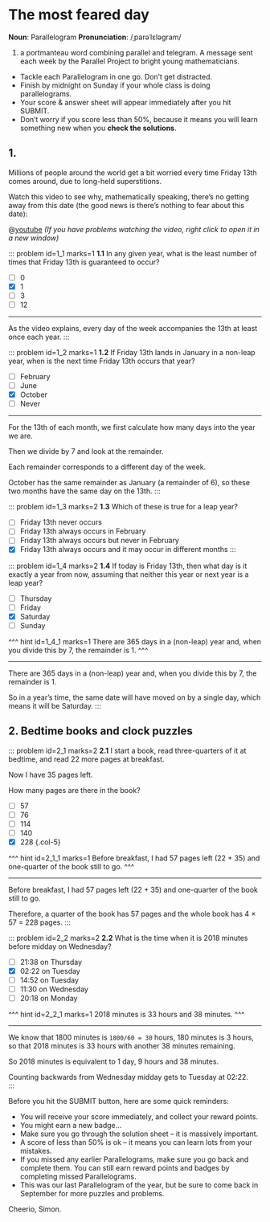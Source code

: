 # The most feared day

<div class="dictionary">

__Noun__: Parallelogram
__Pronunciation__: /ˌparəˈlɛləɡram/

1. a portmanteau word combining parallel and telegram. A message sent each
week by the Parallel Project to bright young mathematicians.

</div>

*	Tackle each Parallelogram in one go. Don’t get distracted.
*	Finish by midnight on Sunday if your whole class is doing parallelograms.
*	Your score & answer sheet will appear immediately after you hit SUBMIT.
*	Don’t worry if you score less than 50%, because it means you will learn something new when you __check the solutions__.


## 1. 

Millions of people around the world get a bit worried every time Friday 13th comes around, due to long-held superstitions.  

Watch this video to see why, mathematically speaking, there’s no getting away from this date (the good news is there’s nothing to fear about this date):

@[youtube](0nMlUF6itqw?rel=0&end=345) _(If you have problems watching the video, right click to open it in a new window)_

::: problem id=1_1 marks=1
__1.1__ In any given year, what is the least number of times that Friday 13th is guaranteed to occur?

* [ ] 0
* [x] 1
* [ ] 3
* [ ] 12

---

As the video explains, every day of the week accompanies the 13th at least once each year.
:::

::: problem id=1_2 marks=1
__1.2__ If Friday 13th lands in January in a non-leap year, when is the next time Friday 13th occurs that year?

* [ ] February
* [ ] June
* [x] October
* [ ] Never

---

For the 13th of each month, we first calculate how many days into the year we are.  

Then we divide by 7 and look at the remainder.  

Each remainder corresponds to a different day of the week.  

October has the same remainder as January (a remainder of 6), so these two months have the same day on the 13th.
:::

::: problem id=1_3 marks=2
__1.3__ Which of these is true for a leap year?

* [ ] Friday 13th never occurs
* [ ] Friday 13th always occurs in February
* [ ] Friday 13th always occurs but never in February
* [x] Friday 13th always occurs and it may occur in different months
:::

::: problem id=1_4 marks=2
__1.4__ If today is Friday 13th, then what day is it exactly a year from now, assuming that neither this year or next year is a leap year?  

* [ ] Thursday
* [ ] Friday
* [x] Saturday
* [ ] Sunday

^^^ hint id=1_4_1 marks=1
There are 365 days in a (non-leap) year and, when you divide this by 7, the remainder is 1.
^^^

---

There are 365 days in a (non-leap) year and, when you divide this by 7, the remainder is 1.  

So in a year’s time, the same date will have moved on by a single day, which means it will be Saturday.
:::


## 2. Bedtime books and clock puzzles

<!--- PMC (2018) Q3 --->
::: problem id=2_1 marks=2
__2.1__ I start a book, read three-quarters of it at bedtime, and read 22 more pages at breakfast.  

Now I have 35 pages left.  

How many pages are there in the book?  

* [ ] 57
* [ ] 76
* [ ] 114
* [ ] 140
* [x] 228
{.col-5}

^^^ hint id=2_1_1 marks=1
Before breakfast, I had 57 pages left (22 + 35) and one-quarter of the book still to go.
^^^

---

Before breakfast, I had 57 pages left (22 + 35) and one-quarter of the book still to go.  

Therefore, a quarter of the book has 57 pages and the whole book has 4 × 57 = 228 pages.
:::

<!--- PMC (2018) Q16 --->
::: problem id=2_2 marks=2 
__2.2__ What is the time when it is 2018 minutes before midday on Wednesday?

* [ ] 21:38 on Thursday
* [x] 02:22 on Tuesday
* [ ] 14:52 on Tuesday
* [ ] 11:30 on Wednesday
* [ ] 20:18 on Monday

^^^ hint id=2_2_1 marks=1
2018 minutes is 33 hours and 38 minutes.
^^^

---

We know that 1800 minutes is `1800/60 = 30` hours, 180 minutes is 3 hours, so that 2018 minutes is 33 hours with another 38 minutes remaining.  

So 2018 minutes is equivalent to 1 day, 9 hours and 38 minutes.  

Counting backwards from Wednesday midday gets to Tuesday at 02:22.  
:::


Before you hit the SUBMIT button, here are some quick reminders:

*	You will receive your score immediately, and collect your reward points.
*	You might earn a new badge...  
*	Make sure you go through the solution sheet – it is massively important.
*	A score of less than 50% is ok – it means you can learn lots from your mistakes.
*	If you missed any earlier Parallelograms, make sure you go back and complete them. You can still earn reward points and badges by completing missed Parallelograms.
*   This was our last Parallelogram of the year, but be sure to come back in September for more puzzles and problems.

Cheerio,
Simon.